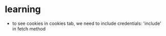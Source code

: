 # learning

- to see cookies in cookies tab, we need to include credentials: 'include' in fetch method